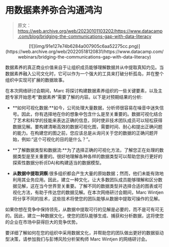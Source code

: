 # 用数据素养弥合沟通鸿沟

> 原文：<https://web.archive.org/web/20230101103202/https://www.datacamp.com/blog/bridging-the-communications-gap-with-data-literacy>

<center>[![](img/91e127e74b6284a007905c6aa52275cc.png)](https://web.archive.org/web/20220518120831/https://www.datacamp.com/webinars/bridging-the-communications-gap-with-data-literacy)</center>

数据素养的真正商业价值来自于让组织成员能够理解数据并从中提取真知灼见。当数据素养融入公司文化时，它可以作为一个强大的工具来打破分析孤岛，并在整个组织中实现可扩展的数据故事。

在本次网络研讨会期间，Marc 将探讨构建数据素养组织的一些关键要素，以及主题专家开始思考“数据素养”需要了解的内容。以下是对预期结果的分析:

*   **如何可视化数据:**如今，公司处理大量数据，分析师很容易在噪音中迷失信号。因此，你有选择地在你的想象中包含什么是至关重要的。数据可视化结合了艺术和科学的技能来表达正确的信息，同时使非技术团队成员可以轻松获得数据见解。要构建清晰高效的数据可视化图，需要时间、耐心和提出正确问题的能力。在构建您的图之前，您应该总是从询问关于您的数据的正确问题开始，例如:“这个可视化的目的是什么？”。

*   **了解数据类型和数据流:**为了选择正确的可视化方法，了解您正在处理的数据类型是至关重要的。很好地理解各种各样的数据类型可以帮助您执行更好的探索性数据分析(EDA)和构建适当的数据模型。

*   **从数据中提取洞察**:很多组织都会产生大量的原始数据；然而，他们未能有效地利用其业务应用。因此，建立一种文化，让大多数团队成员能够理解和区分数据见解，这在当今世界至关重要。了解不同的数据类型并选择合适的图表或可视化方法，有助于传达您的数据见解。在本次网络研讨会期间，Marc Wintjen 将分享不同的技术，这些技术将使您的团队能够从数据中提取可操作的见解。

如果你想在竞争中保持领先，从数据中提取可行的见解是必要的，而不是可有可无的。因此，建立一种数据文化，使您的团队能够生成、捕获和分析数据，这将使您的企业在市场中获得巨大的竞争优势。

要详细了解如何在您的组织中采用数据文化，并帮助您的团队做出更好的数据驱动型决策，请参加我们与彭博风险分析架构师 Marc Wintjen 的网络研讨会。